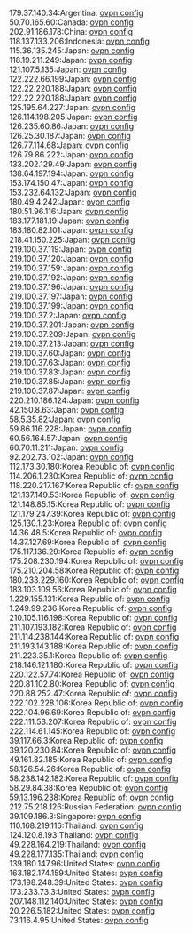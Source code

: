 179.37.140.34:Argentina: [ovpn config](vpn/179_37_140_34.ovpn)  
50.70.165.60:Canada: [ovpn config](vpn/50_70_165_60.ovpn)  
202.91.186.178:China: [ovpn config](vpn/202_91_186_178.ovpn)  
118.137.133.206:Indonesia: [ovpn config](vpn/118_137_133_206.ovpn)  
115.36.135.245:Japan: [ovpn config](vpn/115_36_135_245.ovpn)  
118.19.211.249:Japan: [ovpn config](vpn/118_19_211_249.ovpn)  
121.107.5.135:Japan: [ovpn config](vpn/121_107_5_135.ovpn)  
122.222.66.199:Japan: [ovpn config](vpn/122_222_66_199.ovpn)  
122.22.220.188:Japan: [ovpn config](vpn/122_22_220_188.ovpn)  
122.22.220.188:Japan: [ovpn config](vpn/122_22_220_188.ovpn)  
125.195.64.227:Japan: [ovpn config](vpn/125_195_64_227.ovpn)  
126.114.198.205:Japan: [ovpn config](vpn/126_114_198_205.ovpn)  
126.235.60.86:Japan: [ovpn config](vpn/126_235_60_86.ovpn)  
126.25.30.187:Japan: [ovpn config](vpn/126_25_30_187.ovpn)  
126.77.114.68:Japan: [ovpn config](vpn/126_77_114_68.ovpn)  
126.79.86.222:Japan: [ovpn config](vpn/126_79_86_222.ovpn)  
133.202.129.49:Japan: [ovpn config](vpn/133_202_129_49.ovpn)  
138.64.197.194:Japan: [ovpn config](vpn/138_64_197_194.ovpn)  
153.174.150.47:Japan: [ovpn config](vpn/153_174_150_47.ovpn)  
153.232.64.132:Japan: [ovpn config](vpn/153_232_64_132.ovpn)  
180.49.4.242:Japan: [ovpn config](vpn/180_49_4_242.ovpn)  
180.51.96.116:Japan: [ovpn config](vpn/180_51_96_116.ovpn)  
183.177.181.19:Japan: [ovpn config](vpn/183_177_181_19.ovpn)  
183.180.82.101:Japan: [ovpn config](vpn/183_180_82_101.ovpn)  
218.41.150.225:Japan: [ovpn config](vpn/218_41_150_225.ovpn)  
219.100.37.119:Japan: [ovpn config](vpn/219_100_37_119.ovpn)  
219.100.37.120:Japan: [ovpn config](vpn/219_100_37_120.ovpn)  
219.100.37.159:Japan: [ovpn config](vpn/219_100_37_159.ovpn)  
219.100.37.192:Japan: [ovpn config](vpn/219_100_37_192.ovpn)  
219.100.37.196:Japan: [ovpn config](vpn/219_100_37_196.ovpn)  
219.100.37.197:Japan: [ovpn config](vpn/219_100_37_197.ovpn)  
219.100.37.199:Japan: [ovpn config](vpn/219_100_37_199.ovpn)  
219.100.37.2:Japan: [ovpn config](vpn/219_100_37_2.ovpn)  
219.100.37.201:Japan: [ovpn config](vpn/219_100_37_201.ovpn)  
219.100.37.209:Japan: [ovpn config](vpn/219_100_37_209.ovpn)  
219.100.37.213:Japan: [ovpn config](vpn/219_100_37_213.ovpn)  
219.100.37.60:Japan: [ovpn config](vpn/219_100_37_60.ovpn)  
219.100.37.63:Japan: [ovpn config](vpn/219_100_37_63.ovpn)  
219.100.37.83:Japan: [ovpn config](vpn/219_100_37_83.ovpn)  
219.100.37.85:Japan: [ovpn config](vpn/219_100_37_85.ovpn)  
219.100.37.87:Japan: [ovpn config](vpn/219_100_37_87.ovpn)  
220.210.186.124:Japan: [ovpn config](vpn/220_210_186_124.ovpn)  
42.150.8.63:Japan: [ovpn config](vpn/42_150_8_63.ovpn)  
58.5.35.82:Japan: [ovpn config](vpn/58_5_35_82.ovpn)  
59.86.116.228:Japan: [ovpn config](vpn/59_86_116_228.ovpn)  
60.56.164.57:Japan: [ovpn config](vpn/60_56_164_57.ovpn)  
60.70.11.211:Japan: [ovpn config](vpn/60_70_11_211.ovpn)  
92.202.73.102:Japan: [ovpn config](vpn/92_202_73_102.ovpn)  
112.173.30.180:Korea Republic of: [ovpn config](vpn/112_173_30_180.ovpn)  
114.206.1.230:Korea Republic of: [ovpn config](vpn/114_206_1_230.ovpn)  
118.220.217.167:Korea Republic of: [ovpn config](vpn/118_220_217_167.ovpn)  
121.137.149.53:Korea Republic of: [ovpn config](vpn/121_137_149_53.ovpn)  
121.148.85.15:Korea Republic of: [ovpn config](vpn/121_148_85_15.ovpn)  
121.179.247.39:Korea Republic of: [ovpn config](vpn/121_179_247_39.ovpn)  
125.130.1.23:Korea Republic of: [ovpn config](vpn/125_130_1_23.ovpn)  
14.36.48.5:Korea Republic of: [ovpn config](vpn/14_36_48_5.ovpn)  
14.37.127.69:Korea Republic of: [ovpn config](vpn/14_37_127_69.ovpn)  
175.117.136.29:Korea Republic of: [ovpn config](vpn/175_117_136_29.ovpn)  
175.208.230.194:Korea Republic of: [ovpn config](vpn/175_208_230_194.ovpn)  
175.210.204.58:Korea Republic of: [ovpn config](vpn/175_210_204_58.ovpn)  
180.233.229.160:Korea Republic of: [ovpn config](vpn/180_233_229_160.ovpn)  
183.103.109.56:Korea Republic of: [ovpn config](vpn/183_103_109_56.ovpn)  
1.229.155.131:Korea Republic of: [ovpn config](vpn/1_229_155_131.ovpn)  
1.249.99.236:Korea Republic of: [ovpn config](vpn/1_249_99_236.ovpn)  
210.105.116.198:Korea Republic of: [ovpn config](vpn/210_105_116_198.ovpn)  
211.107.193.182:Korea Republic of: [ovpn config](vpn/211_107_193_182.ovpn)  
211.114.238.144:Korea Republic of: [ovpn config](vpn/211_114_238_144.ovpn)  
211.193.143.188:Korea Republic of: [ovpn config](vpn/211_193_143_188.ovpn)  
211.223.35.1:Korea Republic of: [ovpn config](vpn/211_223_35_1.ovpn)  
218.146.121.180:Korea Republic of: [ovpn config](vpn/218_146_121_180.ovpn)  
220.122.57.74:Korea Republic of: [ovpn config](vpn/220_122_57_74.ovpn)  
220.81.102.80:Korea Republic of: [ovpn config](vpn/220_81_102_80.ovpn)  
220.88.252.47:Korea Republic of: [ovpn config](vpn/220_88_252_47.ovpn)  
222.102.228.106:Korea Republic of: [ovpn config](vpn/222_102_228_106.ovpn)  
222.104.96.69:Korea Republic of: [ovpn config](vpn/222_104_96_69.ovpn)  
222.111.53.207:Korea Republic of: [ovpn config](vpn/222_111_53_207.ovpn)  
222.114.61.145:Korea Republic of: [ovpn config](vpn/222_114_61_145.ovpn)  
39.117.66.3:Korea Republic of: [ovpn config](vpn/39_117_66_3.ovpn)  
39.120.230.84:Korea Republic of: [ovpn config](vpn/39_120_230_84.ovpn)  
49.161.82.185:Korea Republic of: [ovpn config](vpn/49_161_82_185.ovpn)  
58.126.54.26:Korea Republic of: [ovpn config](vpn/58_126_54_26.ovpn)  
58.238.142.182:Korea Republic of: [ovpn config](vpn/58_238_142_182.ovpn)  
58.29.84.38:Korea Republic of: [ovpn config](vpn/58_29_84_38.ovpn)  
59.13.196.238:Korea Republic of: [ovpn config](vpn/59_13_196_238.ovpn)  
212.75.218.126:Russian Federation: [ovpn config](vpn/212_75_218_126.ovpn)  
39.109.186.3:Singapore: [ovpn config](vpn/39_109_186_3.ovpn)  
110.168.219.116:Thailand: [ovpn config](vpn/110_168_219_116.ovpn)  
124.120.8.193:Thailand: [ovpn config](vpn/124_120_8_193.ovpn)  
49.228.164.219:Thailand: [ovpn config](vpn/49_228_164_219.ovpn)  
49.228.177.135:Thailand: [ovpn config](vpn/49_228_177_135.ovpn)  
139.180.147.96:United States: [ovpn config](vpn/139_180_147_96.ovpn)  
163.182.174.159:United States: [ovpn config](vpn/163_182_174_159.ovpn)  
173.198.248.39:United States: [ovpn config](vpn/173_198_248_39.ovpn)  
173.233.73.3:United States: [ovpn config](vpn/173_233_73_3.ovpn)  
207.148.112.140:United States: [ovpn config](vpn/207_148_112_140.ovpn)  
20.226.5.182:United States: [ovpn config](vpn/20_226_5_182.ovpn)  
73.116.4.95:United States: [ovpn config](vpn/73_116_4_95.ovpn)  
